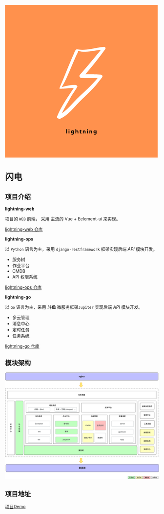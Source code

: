 ![lightning!](./imgs/lightning.png)



# 闪电

## 项目介绍

**lightning-web**

项目的 `WEB` 前端， 采用 主流的 Vue + Eelement-ui 来实现。

[lightning-web 仓库](https://github.com/zhengyansheng/lightning-web)



**lightning-ops**

以 `Python` 语言为主，采用 `django-restframework` 框架实现后端 *API* 模块开发。

- 服务树
- 作业平台
- CMDB
- API 权限系统

[lightning-ops 仓库](https://github.com/zhengyansheng/lightning-ops)



**lightning-go**

以 `Go` 语言为主，采用 **斗鱼** 微服务框架`Jupiter` 实现后端 *API* 模块开发。

- 多云管理
- 消息中心
- 定时任务
- 任务系统

[lightning-go 仓库](https://github.com/zhengyansheng/lightning-go)



## 模块架构

![ops-2021-arch](./imgs/ops-2021-arch.png)

## 项目地址



[项目Demo](http://www.aiops724.com/)


